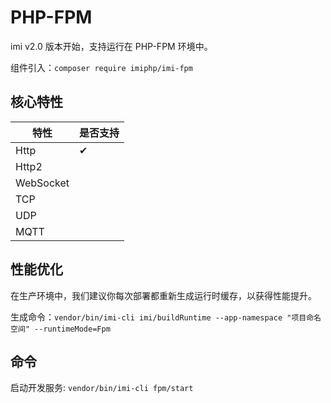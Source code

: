 # PHP-FPM

imi v2.0 版本开始，支持运行在 PHP-FPM 环境中。

组件引入：`composer require imiphp/imi-fpm`

## 核心特性

| 特性 | 是否支持 |
|-|-
| Http | ✔ |
| Http2 |  |
| WebSocket |  |
| TCP |  |
| UDP |  |
| MQTT |  |

## 性能优化

在生产环境中，我们建议你每次部署都重新生成运行时缓存，以获得性能提升。

生成命令：`vendor/bin/imi-cli imi/buildRuntime --app-namespace "项目命名空间" --runtimeMode=Fpm`

## 命令

启动开发服务: `vendor/bin/imi-cli fpm/start`
